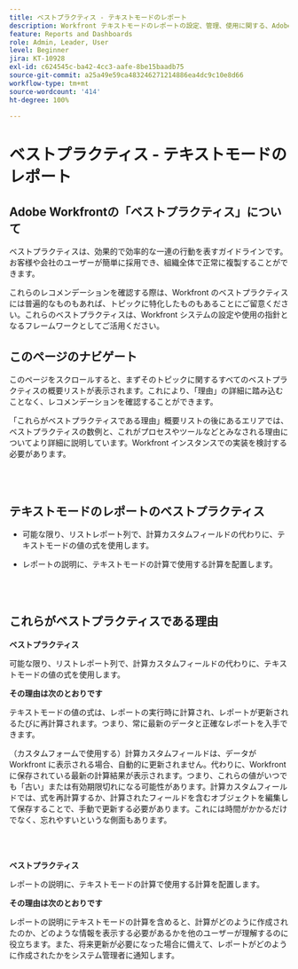 ```yaml
---
title: ベストプラクティス - テキストモードのレポート
description: Workfront テキストモードのレポートの設定、管理、使用に関する、Adobe Workfront のエキスパートによるベストプラクティスのレコメンデーションについて説明します。
feature: Reports and Dashboards
role: Admin, Leader, User
level: Beginner
jira: KT-10928
exl-id: c624545c-ba42-4cc3-aafe-8be15baadb75
source-git-commit: a25a49e59ca483246271214886ea4dc9c10e8d66
workflow-type: tm+mt
source-wordcount: '414'
ht-degree: 100%

---
```


# ベストプラクティス - テキストモードのレポート

## Adobe Workfrontの「ベストプラクティス」について

ベストプラクティスは、効果的で効率的な一連の行動を表すガイドラインです。お客様や会社のユーザーが簡単に採用でき、組織全体で正常に複製することができます。

これらのレコメンデーションを確認する際は、Workfront のベストプラクティスには普遍的なものもあれば、トピックに特化したものもあることにご留意ください。これらのベストプラクティスは、Workfront システムの設定や使用の指針となるフレームワークとしてご活用ください。

## このページのナビゲート

このページをスクロールすると、まずそのトピックに関するすべてのベストプラクティスの概要リストが表示されます。これにより、「理由」の詳細に踏み込むことなく、レコメンデーションを確認することができます。

「これらがベストプラクティスである理由」概要リストの後にあるエリアでは、ベストプラクティスの数例と、これがプロセスやツールなどとみなされる理由についてより詳細に説明しています。Workfront インスタンスでの実装を検討する必要があります。

</br>
</br>

## テキストモードのレポートのベストプラクティス

* 可能な限り、リストレポート列で、計算カスタムフィールドの代わりに、テキストモードの値の式を使用します。

* レポートの説明に、テキストモードの計算で使用する計算を配置します。

</br>
</br>

## これらがベストプラクティスである理由

**ベストプラクティス**

可能な限り、リストレポート列で、計算カスタムフィールドの代わりに、テキストモードの値の式を使用します。



**その理由は次のとおりです**

テキストモードの値の式は、レポートの実行時に計算され、レポートが更新されるたびに再計算されます。つまり、常に最新のデータと正確なレポートを入手できます。



（カスタムフォームで使用する）計算カスタムフィールドは、データが Workfront に表示される場合、自動的に更新されません。代わりに、Workfront に保存されている最新の計算結果が表示されます。つまり、これらの値がいつでも「古い」または有効期限切れになる可能性があります。計算カスタムフィールドでは、式を再計算するか、計算されたフィールドを含むオブジェクトを編集して保存することで、手動で更新する必要があります。これには時間がかかるだけでなく、忘れやすいというな側面もあります。


</br>
</br>

**ベストプラクティス**

レポートの説明に、テキストモードの計算で使用する計算を配置します。



**その理由は次のとおりです**

レポートの説明にテキストモードの計算を含めると、計算がどのように作成されたのか、どのような情報を表示する必要があるかを他のユーザーが理解するのに役立ちます。また、将来更新が必要になった場合に備えて、レポートがどのように作成されたかをシステム管理者に通知します。
